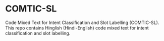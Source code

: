 # COMTIC-SL

Code Mixed Text for Intent Classification and Slot Labelling (COMTIC-SL). This repo contains Hinglish (Hindi-English) code mixed text for intent classification and slot labelling.


